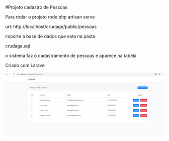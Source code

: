 #Projeto cadastro de Pessoas 

Para rodar o projeto rode php artisan serve

url: http://localhost/crudage/public/pessoas

importe a base de dados que esta na pasta

crudage.sql

o sistema faz o cadastramento de pessoas e aparece na tabela

Criado com Laravel

<img src="./public/img/tela.png">